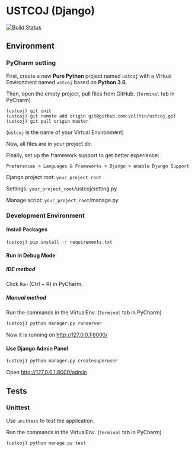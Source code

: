 # USTCOJ (Django)

[![Build Status](https://travis-ci.com/volltin/ustcoj.svg?token=4JibKQrmfuPTR7qe424i&branch=master)](https://travis-ci.com/volltin/ustcoj)

## Environment

### PyCharm setting

First, create a new **Pure Python** project named `ustcoj` with a Virtual Environment named `ustcoj` based on **Python 3.6**.

Then, open the empty project, pull files from GitHub. (`Terminal` tab in PyCharm)

```
(ustcoj) git init
(ustcoj) git remote add origin git@github.com:volltin/ustcoj.git
(ustcoj) git pull origin master
```

(`ustcoj` is the name of your Virtual Environment)

Now, all files are in your project dir.

Finally, set up the framework support to get better experience:

`Preferences > Languages & Frameworks > Django > enable Django Support`

Django project root: `your_project_root`

Settings: `your_project_root`/ustcoj/setting.py

Manage script: `your_project_root`/manage.py

### Development Environment

#### Install Packages

``` sh
(ustcoj) pip install -r requirements.txt
```

#### Run in Debug Mode

##### IDE method

Click `Run` (Ctrl + R) in PyCharm.

##### Manual method

Run the commands in the VirtualEnv. (`Terminal` tab in PyCharm)

```sh
(ustcoj) python manager.py runserver
```

Now it is running on http://127.0.0.1:8000/


#### Use Django Admin Panel

```sh
(ustcoj) python manager.py createsuperuser
```

Open http://127.0.0.1:8000/admin

## Tests

### Unittest

Use `unittest` to test the application.

Run the commands in the VirtualEnv. (`Terminal` tab in PyCharm)

```sh
(ustcoj) python manage.py test
```